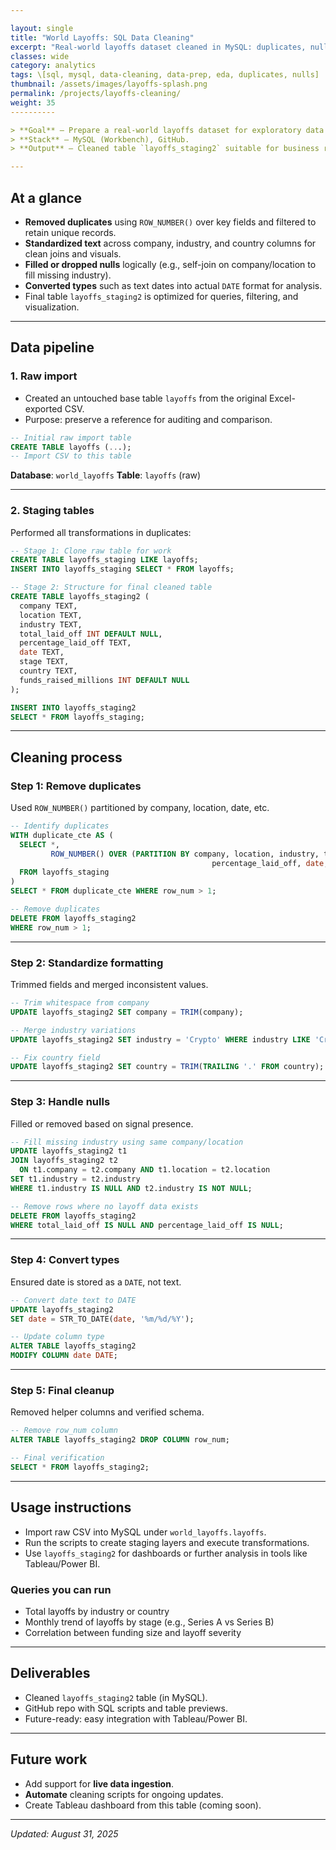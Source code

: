 ```yaml
---

layout: single
title: "World Layoffs: SQL Data Cleaning"
excerpt: "Real-world layoffs dataset cleaned in MySQL: duplicates, nulls, formatting, and prep for trend analysis."
classes: wide
category: analytics
tags: \[sql, mysql, data-cleaning, data-prep, eda, duplicates, nulls]
thumbnail: /assets/images/layoffs-splash.png
permalink: /projects/layoffs-cleaning/
weight: 35
----------

> **Goal** — Prepare a real-world layoffs dataset for exploratory data analysis and trend insights.
> **Stack** — MySQL (Workbench), GitHub.
> **Output** — Cleaned table `layoffs_staging2` suitable for business reporting and analytics.

---
```


## At a glance

* **Removed duplicates** using `ROW_NUMBER()` over key fields and filtered to retain unique records.
* **Standardized text** across company, industry, and country columns for clean joins and visuals.
* **Filled or dropped nulls** logically (e.g., self-join on company/location to fill missing industry).
* **Converted types** such as text dates into actual `DATE` format for analysis.
* Final table `layoffs_staging2` is optimized for queries, filtering, and visualization.

---

## Data pipeline

### 1. Raw import

* Created an untouched base table `layoffs` from the original Excel-exported CSV.
* Purpose: preserve a reference for auditing and comparison.

```sql
-- Initial raw import table
CREATE TABLE layoffs (...);
-- Import CSV to this table
```

**Database**: `world_layoffs`
**Table**: `layoffs` (raw)

---

### 2. Staging tables

Performed all transformations in duplicates:

```sql
-- Stage 1: Clone raw table for work
CREATE TABLE layoffs_staging LIKE layoffs;
INSERT INTO layoffs_staging SELECT * FROM layoffs;

-- Stage 2: Structure for final cleaned table
CREATE TABLE layoffs_staging2 (
  company TEXT,
  location TEXT,
  industry TEXT,
  total_laid_off INT DEFAULT NULL,
  percentage_laid_off TEXT,
  date TEXT,
  stage TEXT,
  country TEXT,
  funds_raised_millions INT DEFAULT NULL
);

INSERT INTO layoffs_staging2
SELECT * FROM layoffs_staging;
```

---

## Cleaning process

### Step 1: Remove duplicates

Used `ROW_NUMBER()` partitioned by company, location, date, etc.

```sql
-- Identify duplicates
WITH duplicate_cte AS (
  SELECT *,
         ROW_NUMBER() OVER (PARTITION BY company, location, industry, total_laid_off,
                                             percentage_laid_off, date, stage, country, funds_raised_millions) AS row_num
  FROM layoffs_staging
)
SELECT * FROM duplicate_cte WHERE row_num > 1;

-- Remove duplicates
DELETE FROM layoffs_staging2
WHERE row_num > 1;
```

---

### Step 2: Standardize formatting

Trimmed fields and merged inconsistent values.

```sql
-- Trim whitespace from company
UPDATE layoffs_staging2 SET company = TRIM(company);

-- Merge industry variations
UPDATE layoffs_staging2 SET industry = 'Crypto' WHERE industry LIKE 'Crypto%';

-- Fix country field
UPDATE layoffs_staging2 SET country = TRIM(TRAILING '.' FROM country);
```

---

### Step 3: Handle nulls

Filled or removed based on signal presence.

```sql
-- Fill missing industry using same company/location
UPDATE layoffs_staging2 t1
JOIN layoffs_staging2 t2
  ON t1.company = t2.company AND t1.location = t2.location
SET t1.industry = t2.industry
WHERE t1.industry IS NULL AND t2.industry IS NOT NULL;

-- Remove rows where no layoff data exists
DELETE FROM layoffs_staging2
WHERE total_laid_off IS NULL AND percentage_laid_off IS NULL;
```

---

### Step 4: Convert types

Ensured date is stored as a `DATE`, not text.

```sql
-- Convert date text to DATE
UPDATE layoffs_staging2
SET date = STR_TO_DATE(date, '%m/%d/%Y');

-- Update column type
ALTER TABLE layoffs_staging2
MODIFY COLUMN date DATE;
```

---

### Step 5: Final cleanup

Removed helper columns and verified schema.

```sql
-- Remove row_num column
ALTER TABLE layoffs_staging2 DROP COLUMN row_num;

-- Final verification
SELECT * FROM layoffs_staging2;
```

---

## Usage instructions

* Import raw CSV into MySQL under `world_layoffs.layoffs`.
* Run the scripts to create staging layers and execute transformations.
* Use `layoffs_staging2` for dashboards or further analysis in tools like Tableau/Power BI.

### Queries you can run

* Total layoffs by industry or country
* Monthly trend of layoffs by stage (e.g., Series A vs Series B)
* Correlation between funding size and layoff severity

---

## Deliverables

* Cleaned `layoffs_staging2` table (in MySQL).
* GitHub repo with SQL scripts and table previews.
* Future-ready: easy integration with Tableau/Power BI.

---

## Future work

* Add support for **live data ingestion**.
* **Automate** cleaning scripts for ongoing updates.
* Create Tableau dashboard from this table (coming soon).

---

*Updated: August 31, 2025*
